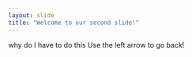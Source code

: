 ```yaml
---
layout: slide
title: "Welcome to our second slide!"
---
```

why do I have to do this
Use the left arrow to go back!
